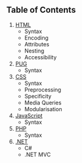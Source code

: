 ## Table of Contents

1. [HTML](#html)
    - Syntax
    - Encoding
    - Attributes
    - Nesting
    - Accessibility
2. [PUG](#pug)
    - Syntax
3. [CSS](#css)
    - Syntax
    - Preprocessing
    - Specificity
    - Media Queries
    - Modularisation
4. [JavaScript](#javascript)
    - Syntax
5. [PHP](#php)
    - Syntax
6. [.NET](#dotnet)
    - C#
    - .NET MVC
